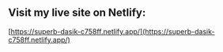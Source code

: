 ## Visit my live site on Netlify:
[https://superb-dasik-c758ff.netlify.app/](https://superb-dasik-c758ff.netlify.app/)
